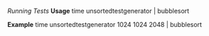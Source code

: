 *Running Tests*
**Usage**
	time unsortedtestgenerator <Number of Tests> <Max length of test case> <Max size of element> | bubblesort

**Example**
	time unsortedtestgenerator 1024 1024 2048 | bubblesort
